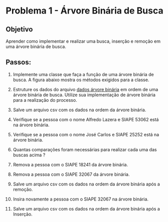 # Problema 1 - Árvore Binária de Busca

## Objetivo

Aprender como implementar e realizar uma busca, inserção e remoção em uma árvore binária de busca.

## Passos: 
1. Implemente uma classe que faça a função de uma árvore binária de busca. A figura abaixo mostra os métodos exigidos para a classe. 

2. Estruture os dados do arquivo [dados árvore binária](https://github.com/matheusdutra0207/Trabalho-3-ling-prog-Estrutura-de-dados/blob/master/dados/dados_para_a_busca_bin%C3%A1ria.csv) em ordem de uma árvore binária de busca. Utilize sua implementação de árvore binária para a realização do processo. 

3. Salve um arquivo csv com os dados na ordem da árvore binária.

4. Verifique se a pessoa com o nome Alfredo Lazera e SIAPE 53062 está na árvore binária. 

5. Verifique se a pessoa com o nome José Carlos e SIAPE 25252 está na árvore binária. 

6. Quantas comparações foram necessárias para realizar cada uma das buscas acima ?

7. Remova a pessoa com o SIAPE 18241 da árvore binária.

8. Remova a pessoa com o SIAPE 32067 da árvore binária.

9. Salve um arquivo csv com os dados na ordem da árvore binária após a remoção.

10. Insira novamente a pessoa com o SIAPE 32067 na árvore binária.

11. Salve um arquivo csv com os dados na ordem da árvore binária após a Inserção.

